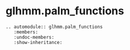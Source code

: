 # glhmm.palm_functions

```{eval-rst}
.. automodule:: glhmm.palm_functions
   :members:
   :undoc-members:
   :show-inheritance:
```
